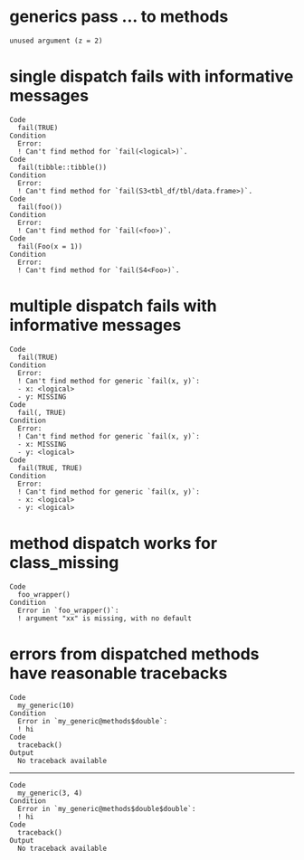 # generics pass ... to methods

    unused argument (z = 2)

# single dispatch fails with informative messages

    Code
      fail(TRUE)
    Condition
      Error:
      ! Can't find method for `fail(<logical>)`.
    Code
      fail(tibble::tibble())
    Condition
      Error:
      ! Can't find method for `fail(S3<tbl_df/tbl/data.frame>)`.
    Code
      fail(foo())
    Condition
      Error:
      ! Can't find method for `fail(<foo>)`.
    Code
      fail(Foo(x = 1))
    Condition
      Error:
      ! Can't find method for `fail(S4<Foo>)`.

# multiple dispatch fails with informative messages

    Code
      fail(TRUE)
    Condition
      Error:
      ! Can't find method for generic `fail(x, y)`:
      - x: <logical>
      - y: MISSING
    Code
      fail(, TRUE)
    Condition
      Error:
      ! Can't find method for generic `fail(x, y)`:
      - x: MISSING
      - y: <logical>
    Code
      fail(TRUE, TRUE)
    Condition
      Error:
      ! Can't find method for generic `fail(x, y)`:
      - x: <logical>
      - y: <logical>

# method dispatch works for class_missing

    Code
      foo_wrapper()
    Condition
      Error in `foo_wrapper()`:
      ! argument "xx" is missing, with no default

# errors from dispatched methods have reasonable tracebacks

    Code
      my_generic(10)
    Condition
      Error in `my_generic@methods$double`:
      ! hi
    Code
      traceback()
    Output
      No traceback available 

---

    Code
      my_generic(3, 4)
    Condition
      Error in `my_generic@methods$double$double`:
      ! hi
    Code
      traceback()
    Output
      No traceback available 

